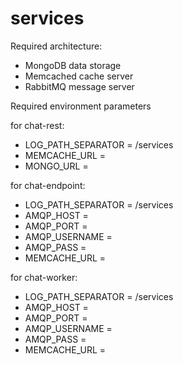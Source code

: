 # services

Required architecture:</br>
- MongoDB data storage</br>
- Memcached cache server</br>
- RabbitMQ message server


Required environment parameters

for chat-rest:</br>
- LOG_PATH_SEPARATOR = /services</br>
- MEMCACHE_URL = </br>
- MONGO_URL = </br>

for chat-endpoint:</br>
- LOG_PATH_SEPARATOR = /services</br>
- AMQP_HOST =</br>
- AMQP_PORT =</br>
- AMQP_USERNAME =</br>
- AMQP_PASS =</br>
- MEMCACHE_URL = </br>


for chat-worker:</br>
- LOG_PATH_SEPARATOR = /services</br>
- AMQP_HOST =</br>
- AMQP_PORT =</br>
- AMQP_USERNAME =</br>
- AMQP_PASS =</br>
- MEMCACHE_URL = </br>